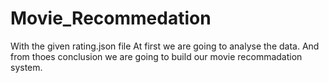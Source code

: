# Movie_Recommedation
With the given rating.json file 
At first we are going to analyse the data.
And from thoes conclusion we are going to build our movie recommadation system. 
